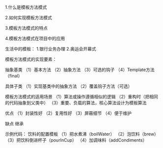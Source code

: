 1.什么是模板方法模式

2.如何实现模板方法模式

3.模板方法模式的特点

4.模板方法模式在项目中的应用

生活中的模板：
1.银行业务办理
2.奥运会开幕式

模板方法模式的实现要素：

抽象基类
（1）基本方法
（2）抽象方法
（3）可选的钩子
（4）Template方法（final）

具体子类
（1）实现基类中的抽象方法
（2）覆盖钩子方法（可选）

模板方法模式的适用场景
（1）算法或操作遵循相似的逻辑
（2）重构时（把相同的代码抽象到父类中）
（3）重要、负载的算法，核心算法设计为模板算法

优点
（1）封装性好
（2）复用性好
（3）屏蔽细节
（4）便于维护

缺点
  继承


示例代码：
饮料的配置模板
（1）把水煮沸（boilWater）
（2）泡饮料（brew）
（3）把饮料倒进杯子（pourInCup）
（4）加调味料（addCondiments）
